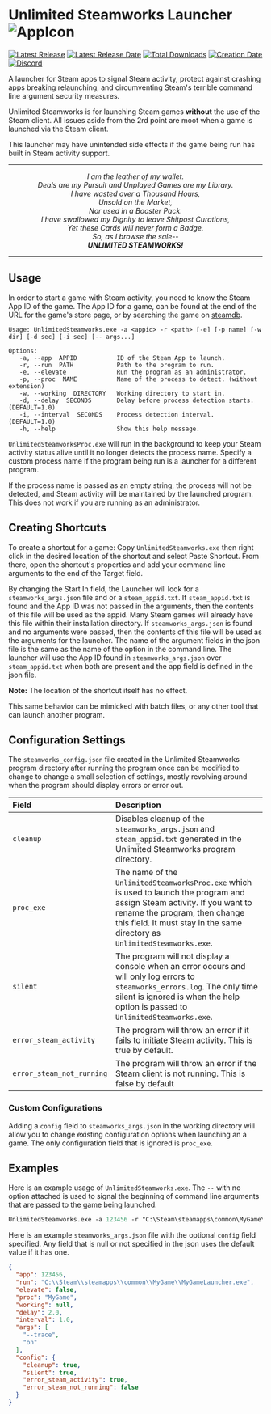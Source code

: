 # Unlimited Steamworks Launcher ![AppIcon](https://i.imgur.com/lxLaZ7X.png)

[![Latest Release](https://img.shields.io/github/release-pre/trigger-death/UnlimitedSteamworksLauncher.svg?style=flat&label=version)](https://github.com/trigger-death/UnlimitedSteamworksLauncher/releases/latest)
[![Latest Release Date](https://img.shields.io/github/release-date-pre/trigger-death/UnlimitedSteamworksLauncher.svg?style=flat&label=released)](https://github.com/trigger-death/UnlimitedSteamworksLauncher/releases/latest)
[![Total Downloads](https://img.shields.io/github/downloads/trigger-death/UnlimitedSteamworksLauncher/total.svg?style=flat)](https://github.com/trigger-death/UnlimitedSteamworksLauncher/releases)
[![Creation Date](https://img.shields.io/badge/created-april%202019-A642FF.svg?style=flat)](https://github.com/trigger-death/UnlimitedSteamworksLauncher/commit/b6691de97410dac4648ca32303415940113e02f8)
[![Discord](https://img.shields.io/discord/436949335947870238.svg?style=flat&logo=discord&label=chat&colorB=7389DC&link=https://discord.gg/vB7jUbY)](https://discord.gg/vB7jUbY)

A launcher for Steam apps to signal Steam activity, protect against crashing apps breaking relaunching, and circumventing Steam's terrible command line argument security measures.

Unlimited Steamworks is for launching Steam games **without** the use of the Steam client. All issues aside from the 2rd point are moot when a game is launched via the Steam client.

This launcher may have unintended side effects if the game being run has built in Steam activity support.

***

<p align="center"><i>
I am the leather of my wallet.<br/>
Deals are my Pursuit and Unplayed Games are my Library.<br/>
I have wasted over a Thousand Hours,<br/>
Unsold on the Market,<br/>
Nor used in a Booster Pack.<br/>
I have swallowed my Dignity to leave Shitpost Curations,<br/>
Yet these Cards will never form a Badge.<br/>
So, as I browse the sale--<br/>
<b>UNLIMITED STEAMWORKS!</b><br/>
</i></p>

***

## Usage

In order to start a game with Steam activity, you need to know the Steam App ID of the game. The App ID for a game, can be found at the end of the URL for the game's store page, or by searching the game on [steamdb](https://steamdb.info/).

```
Usage: UnlimitedSteamworks.exe -a <appid> -r <path> [-e] [-p name] [-w dir] [-d sec] [-i sec] [-- args...]

Options:
   -a, --app  APPID           ID of the Steam App to launch.
   -r, --run  PATH            Path to the program to run.
   -e, --elevate              Run the program as an administrator.
   -p, --proc  NAME           Name of the process to detect. (without extension)
   -w, --working  DIRECTORY   Working directory to start in.
   -d, --delay  SECONDS       Delay before process detection starts. (DEFAULT=1.0)
   -i, --interval  SECONDS    Process detection interval. (DEFAULT=1.0)
   -h, --help                 Show this help message.
```

`UnlimitedSteamworksProc.exe` will run in the background to keep your Steam activity status alive until it no longer detects the process name. Specify a custom process name if the program being run is a launcher for a different program.

If the process name is passed as an empty string, the process will not be detected, and Steam activity will be maintained by the launched program. This does not work if you are running as an administrator.

## Creating Shortcuts

To create a shortcut for a game: Copy `UnlimitedSteamworks.exe` then right click in the desired location of the shortcut and select Paste Shortcut. From there, open the shortcut's properties and add your command line arguments to the end of the Target field.

By changing the Start In field, the Launcher will look for a `steamworks_args.json` file and or a `steam_appid.txt`. If `steam_appid.txt` is found and the App ID was not passed in the arguments, then the contents of this file will be used as the appid. Many Steam games will already have this file within their installation directory. If `steamworks_args.json` is found and no arguments were passed, then the contents of this file will be used as the arguments for the launcher. The name of the argument fields in the json file is the same as the name of the option in the command line. The launcher will use the App ID found in `steamworks_args.json` over `steam_appid.txt` when both are present and the app field is defined in the json file.

**Note:** The location of the shortcut itself has no effect.

This same behavior can be mimicked with batch files, or any other tool that can launch another program.

## Configuration Settings

The `steamworks_config.json` file created in the Unlimited Steamworks program directory after running the program once can be modified to change to change a small selection of settings, mostly revolving around when the program should display errors or error out.

|Field|Description|
|:--|:--|
|`cleanup`|Disables cleanup of the `steamworks_args.json` and `steam_appid.txt` generated in the Unlimited Steamworks program directory.
|`proc_exe`|The name of the `UnlimitedSteamworksProc.exe` which is used to launch the program and assign Steam activity. If you want to rename the program, then change this field. It must stay in the same directory as `UnlimitedSteamworks.exe`.
|`silent`|The program will not display a console when an error occurs and will only log errors to `steamworks_errors.log`. The only time silent is ignored is when the help option is passed to `UnlimitedSteamworks.exe`.
|`error_steam_activity`|The program will throw an error if it fails to initiate Steam activity. This is true by default.|
|`error_steam_not_running`|The program will throw an error if the Steam client is not running. This is false by default|

### Custom Configurations

Adding a `config` field to `steamworks_args.json` in the working directory will allow you to change existing configuration options when launching an a game. The only configuration field that is ignored is `proc_exe`.

## Examples

Here is an example usage of `UnlimitedSteamworks.exe`. The `--` with no option attached is used to signal the beginning of command line arguments that are passed to the game being launched.

```ps
UnlimitedSteamworks.exe -a 123456 -r "C:\Steam\steamapps\common\MyGame\MyGameLauncher.exe" -p MyGame -d 2.0 -- --trace on
```

Here is an example `steamworks_args.json` file with the optional `config` field specified. Any field that is null or not specified in the json uses the default value if it has one.

```json
{
  "app": 123456,
  "run": "C:\\Steam\\steamapps\\common\\MyGame\\MyGameLauncher.exe",
  "elevate": false,
  "proc": "MyGame",
  "working": null,
  "delay": 2.0,
  "interval": 1.0,
  "args": [
    "--trace",
    "on"
  ],
  "config": {
    "cleanup": true,
    "silent": true,
    "error_steam_activity": true,
    "error_steam_not_running": false
  }
}
```

